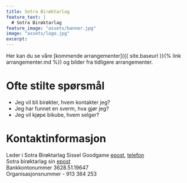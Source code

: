 ```yaml
---
title: Sotra Birøktarlag
feature_text: |
  # Sotra Birøktarlag
feature_image: "assets/banner.jpg"
image: "assets/logo.jpg"
excerpt:
---
```


Her kan du se våre [kommende arrangementer]({{ site.baseurl }}{% link arrangementer.md %}) og bilder fra tidligere arrangementer.


# Ofte stilte spørsmål  
- Jeg vil bli birøkter, hvem kontakter jeg?
- Jeg har funnet en sverm, hva gjør jeg?
- Jeg vil kjøpe bikube, hvem selger?

# Kontaktinformasjon  
Leder i Sotra Birøktarlag Sissel Goodgame [epost](mailto:sisselgoodgame@gmail.com), [telefon](tel:+4746823588)  
Sotra birøktarlag sin [epost](mailto:sotra.biroektarlag@gmail.com)  
Bankkontonummer 3628.51.19647  
Organisasjonsnummer - 913 384 253  
